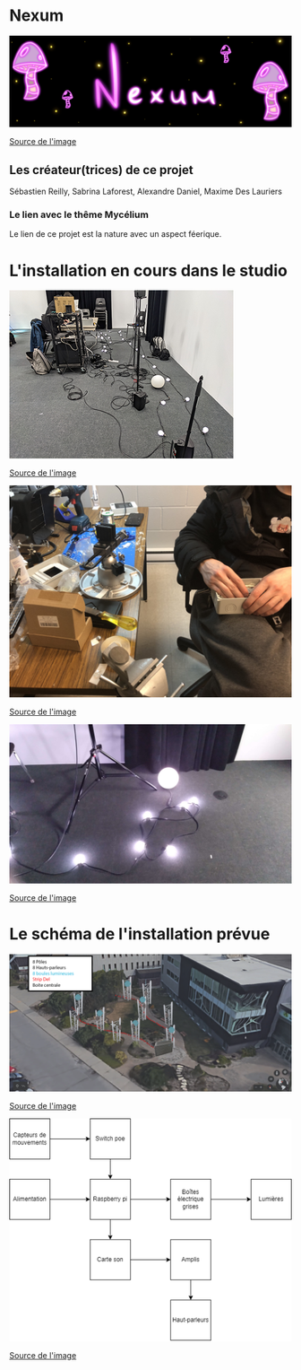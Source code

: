 # Nexum
![image banniere](https://github.com/MeganeRanger/H23_V13_inspirations_RANGER/blob/main/Mycelium/Boucler_la%20_boucle/media/banniereNexum.png)

[Source de l'image](https://tim-montmorency.com/2023/projets/Nexum/docs/web/index.html)

## Les créateur(trices) de ce projet 
Sébastien Reilly, Sabrina Laforest, Alexandre Daniel, Maxime Des Lauriers

### Le lien avec le thême Mycélium 
Le lien de ce projet est la nature avec un aspect féerique. 

# L'installation en cours dans le studio 
![installation en cours](https://github.com/MeganeRanger/H23_V13_inspirations_RANGER/blob/main/Mycelium/Boucler_la%20_boucle/media/installation_en_cours_01.png)

[Source de l'image](https://tim-montmorency.com/2023/projets/Nexum/docs/web/index.html)

![installation en cours](https://github.com/MeganeRanger/H23_V13_inspirations_RANGER/blob/main/Mycelium/Boucler_la%20_boucle/media/installation_en_cours_02.jpg)

[Source de l'image](https://tim-montmorency.com/2023/projets/Nexum/docs/web/index.html)

![installation en cours](https://github.com/MeganeRanger/H23_V13_inspirations_RANGER/blob/main/Mycelium/Boucler_la%20_boucle/media/installation_en_cours_03.png.jpeg)

[Source de l'image](https://tim-montmorency.com/2023/projets/Nexum/docs/web/index.html)

# Le schéma de l'installation prévue 

![schema installation](https://github.com/MeganeRanger/H23_V13_inspirations_RANGER/blob/main/Mycelium/Boucler_la%20_boucle/media/schema_installation_02.png)

[Source de l'image](https://tim-montmorency.com/2023/projets/Nexum/docs/web/index.html)

![schema installation](https://github.com/MeganeRanger/H23_V13_inspirations_RANGER/blob/main/Mycelium/Boucler_la%20_boucle/media/schema_installation_01.png)

[Source de l'image](https://tim-montmorency.com/2023/projets/Nexum/docs/web/index.html)
